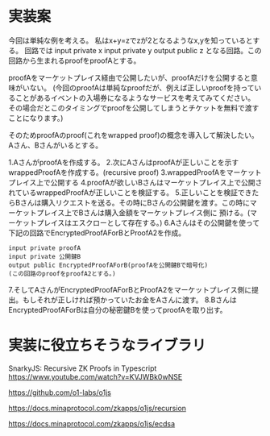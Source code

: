 # 実装案

今回は単純な例を考える。
私はx+y=zでzが2となるようなx,yを知っているとする。
回路では
input private x
input private y
output public z
となる回路。この回路から生まれるproofをproofAとする。

proofAをマーケットプレイス経由で公開したいが、proofAだけを公開すると意味がいない。
(今回のproofAは単純なproofだが、例えば正しいproofを持っていることがあるイベントの入場券になるようなサービスを考えてみてください。
その場合だとこのタイミングでproofを公開してしまうとチケットを無料で渡すことになります。)

そのためproofAのproof(これをwrapped proof)の概念を導入して解決したい。
Aさん、Bさんがいるとする。

1.AさんがproofAを作成する。
2.次にAさんはproofAが正しいことを示すwrappedProofAを作成する。(recursive proof)
3.wrappedProofAをマーケットプレイス上で公開する
4.proofAが欲しいBさんはマーケットプレイス上で公開されているwrappedProofAが正しいことを検証する。
5.正しいことを検証できたらBさんは購入リクエストを送る。その時にBさんの公開鍵を渡す。この時にマーケットプレイス上でBさんは購入金額をマーケットプレイス側に
預ける。(マーケットプレイスはエスクローとして存在する。)
6.Aさんはその公開鍵を使って下記の回路でEncryptedProofAForBとProofA2を作成。
```
input private proofA
input private 公開鍵B
output public EncryptedProofAForB(proofAを公開鍵Bで暗号化)
(この回路のproofをproofA2とする。)
```
7.そしてAさんがEncryptedProofAForBとProofA2をマーケットプレイス側に提出。もしそれが正しければ預かっていたお金をAさんに渡す。
8.BさんはEncryptedProofAForBは自分の秘密鍵Bを使ってproofAを取り出す。


# 実装に役立ちそうなライブラリ

SnarkyJS: Recursive ZK Proofs in Typescript
https://www.youtube.com/watch?v=KVJWBk0wNSE


https://github.com/o1-labs/o1js


https://docs.minaprotocol.com/zkapps/o1js/recursion


https://docs.minaprotocol.com/zkapps/o1js/ecdsa